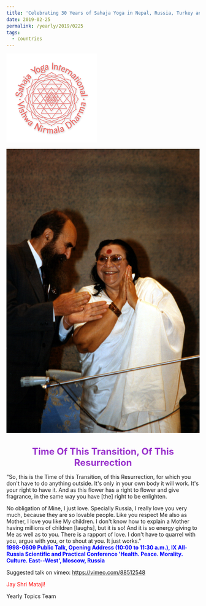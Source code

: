 ```yaml
---
title: 'Celebrating 30 Years of Sahaja Yoga in Nepal, Russia, Turkey and Ukraine, Post 6'
date: 2019-02-25
permalink: /yearly/2019/0225
tags:
  - countries
---
```


![PICTURE 9](/images/image9.png)

<div style="text-align: center"><img src="/images/image19.png" /></div>

<br>
<p style="color:DarkOrchid; text-align:center">
<font size="+2"><b>Time Of This Transition, Of This Resurrection</b><br></font>
</p>

<p>
"So, this is the Time of this Transition, of this Resurrection, for which you don't have to do anything outside. It's only in your own body it will work. It's your right to have it. And as this flower has a right to flower and give fragrance, in the same way you have [the] right to be enlighten. 

No obligation of Mine, I just love. Specially Russia, I really love you very much, because they are so lovable people. Like you respect Me also as Mother, I love you like My children. I don't know how to explain a Mother having millions of children [laughs], but it is so! And it is so energy giving to Me as well as to you. There is a rapport of love. I don't have to quarrel with you, argue with you, or to shout at you. It just works."<br>
<font color="blue"><b>1998-0609 Public Talk, Opening Address (10:00 to 11:30 a.m.), IX All-Russia Scientific and Practical Conference 'Health. Peace. Morality. Culture. East--West', Moscow, Russia</b></font><br>
</p>

Suggested talk on vimeo: <a href="https://vimeo.com/88512548"> https://vimeo.com/88512548</a>

<p style="color:red;">Jay Shri Mataji!<br></p>

Yearly Topics Team